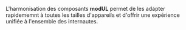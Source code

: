 L'harmonisation des composants **modUL** permet de les adapter rapidememnt à toutes les tailles d'appareils et d'offrir une expérience unifiée à l'ensemble des internautes.